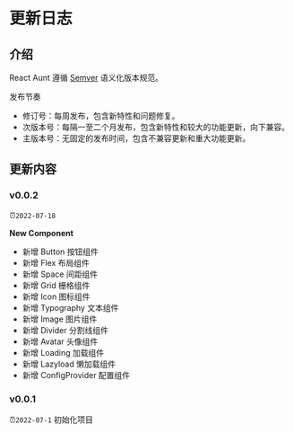 # 更新日志
## 介绍
React Aunt 遵循 [Semver](https://semver.org/lang/zh-CN/) 语义化版本规范。

发布节奏

- 修订号：每周发布，包含新特性和问题修复。
- 次版本号：每隔一至二个月发布，包含新特性和较大的功能更新，向下兼容。
- 主版本号：无固定的发布时间，包含不兼容更新和重大功能更新。


## 更新内容

### v0.0.2
⏰`2022-07-18`

**New Component**
- 新增 Button 按钮组件
- 新增 Flex 布局组件
- 新增 Space 间距组件
- 新增 Grid 栅格组件
- 新增 Icon 图标组件
- 新增 Typography 文本组件
- 新增 Image 图片组件
- 新增 Divider 分割线组件
- 新增 Avatar 头像组件
- 新增 Loading 加载组件
- 新增 Lazyload 懒加载组件
- 新增 ConfigProvider 配置组件


### v0.0.1
⏰`2022-07-1`
初始化项目


